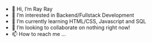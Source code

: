 - 👋 Hi, I’m Ray Ray
- 👀 I’m interested in Backend/Fullstack Development
- 🌱 I’m currently learning HTML/CSS, Javascript and SQL
- 💞️ I’m looking to collaborate on nothing right now!
- 📫 How to reach me ...

<!---
Justraymond99/Justraymond99 is a ✨ special ✨ repository because its `README.md` (this file) appears on your GitHub profile.
You can click the Preview link to take a look at your changes.
--->
